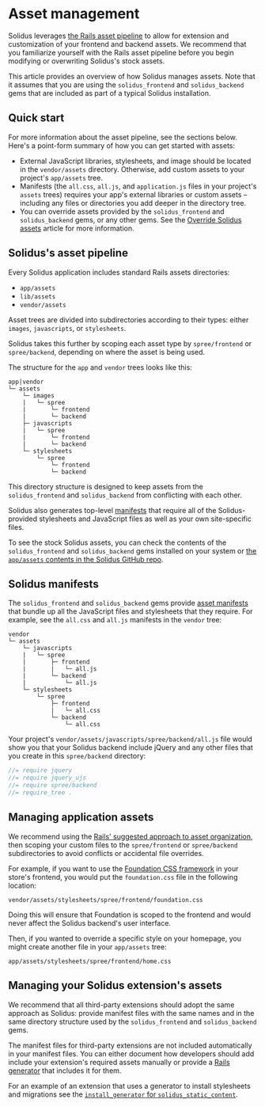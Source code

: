 # Asset management

Solidus leverages [the Rails asset pipeline][rails-assets-pipeline] to allow for
extension and customization of your frontend and backend assets. We recommend
that you familiarize yourself with the Rails asset pipeline before you begin
modifying or overwriting Solidus's stock assets.

This article provides an overview of how Solidus manages assets. Note that it
assumes that you are using the `solidus_frontend` and `solidus_backend` gems
that are included as part of a typical Solidus installation.

## Quick start

For more information about the asset pipeline, see the sections below. Here's a
point-form summary of how you can get started with assets:

- External JavaScript libraries, stylesheets, and image should be located in the
  `vendor/assets` directory. Otherwise, add custom assets to your project's
  `app/assets` tree.
- Manifests (the `all.css`, `all.js`, and `application.js` files in your
  project's `assets` trees) requires your app's external libraries or custom
  assets – including any files or directories you add deeper in the
  directory tree.
- You can override assets provided by the `solidus_frontend` and
  `solidus_backend` gems, or any other gems. See the [Override Solidus
  assets](override-solidus-assets.html) article for more information.

## Solidus's asset pipeline

Every Solidus application includes standard Rails assets directories:

- `app/assets`
- `lib/assets`
- `vendor/assets`

Asset trees are divided into subdirectories according to their types: either
`images`, `javascripts`, or `stylesheets`.

Solidus takes this further by scoping each asset type by `spree/frontend` or
`spree/backend`, depending on where the asset is being used.

The structure for the `app` and `vendor` trees looks like this:

```
app|vendor
└─ assets
    └─ images
    |   └─ spree
    |       └─ frontend
    |       └─ backend
    ├─ javascripts
    |   └─ spree
    |       └─ frontend
    |       └─ backend
    └─ stylesheets
        └─ spree
            └─ frontend
            └─ backend
```

This directory structure is designed to keep assets from the `solidus_frontend`
and `solidus_backend` from conflicting with each other.

Solidus also generates top-level [manifests][rails-manifests] that require all
of the Solidus-provided stylesheets and JavaScript files as well as your own
site-specific files.

To see the stock Solidus assets, you can check the contents of the
`solidus_frontend` and `solidus_backend` gems installed on your system or
[the `app/assets` contents in the Solidus GitHub repo][solidus-assets-contents].

[rails-assets-pipeline]: http://guides.rubyonrails.org/asset_pipeline.html
[rails-manifests]: http://guides.rubyonrails.org/asset_pipeline.html#manifest-files-and-directives
[solidus-assets-contents]: https://github.com/solidusio/solidus/tree/master/frontend/app/assets

## Solidus manifests

The `solidus_frontend` and `solidus_backend` gems provide [asset
manifests][rails-manifests] that bundle up all the JavaScript files and stylesheets
that they require. For example, see the `all.css` and `all.js` manifests in the
`vendor` tree:

```
vendor
└─ assets
    └─ javascripts
    |   └─ spree
    |       ├─ frontend
    |       |   └─ all.js
    |       └─ backend
    |           └─ all.js
    └─ stylesheets
        └─ spree
            ├─ frontend
            |   └─ all.css
            └─ backend
                └─ all.css
```

Your project's `vendor/assets/javascripts/spree/backend/all.js` file would show
you that your Solidus backend include jQuery and any other files that you create
in this `spree/backend` directory:

```javascript
//= require jquery
//= require jquery_ujs
//= require spree/backend
//= require_tree .
```

<!-- TODO:
  Because a typical Solidus installation includes a few manifest files – and
  not all of them have the same name – it might be worthwhile to extend the
  documentation of them.
-->

## Managing application assets

We recommend using the [Rails' suggested approach to asset
organization][asset-organization], then scoping your custom files to the
`spree/frontend` or `spree/backend` subdirectories to avoid conflicts or
accidental file overrides.

For example, if you want to use the [Foundation CSS framework][foundation] in
your store's frontend, you would put the `foundation.css` file in the following
location:

```
vendor/assets/stylesheets/spree/frontend/foundation.css
```

Doing this will ensure that Foundation is scoped to the frontend and would never
affect the Solidus backend's user interface.

Then, if you wanted to override a specific style on your homepage, you might
create another file in your `app/assets` tree:

```
app/assets/stylesheets/spree/frontend/home.css
```

[asset-organization]: http://guides.rubyonrails.org/asset_pipeline.html#asset-organization
[foundation]: https://foundation.zurb.com/

## Managing your Solidus extension's assets

We recommend that all third-party extensions should adopt the same approach
as Solidus: provide manifest files with the same names and in the same
directory structure used by the `solidus_frontend` and `solidus_backend` gems.

The manifest files for third-party extensions are not included automatically in
your manifest files. You can either document how developers should add include
your extension's required assets manually or provide a [Rails
generator][rails-generators] that includes it for them.

For an example of an extension that uses a generator to install stylesheets and
migrations see the [`install_generator` for
`solidus_static_content`][solidus-static-content-install-generator].

[rails-generators]: http://guides.rubyonrails.org/generators.html
[solidus-static-content-install-generator]: https://github.com/solidusio-contrib/solidus_static_content/blob/master/lib/generators/solidus_static_content/install/install_generator.rb

